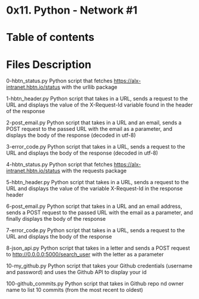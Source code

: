 # 0x11. Python - Network #1

# Table of contents

# Files	Description

0-hbtn_status.py	Python script that fetches https://alx-intranet.hbtn.io/status with the urllib package

1-hbtn_header.py	Python script that takes in a URL, sends a request to the URL and displays the value of the X-Request-Id variable found in the header of the response

2-post_email.py	Python script that takes in a URL and an email, sends a POST request to the passed URL with the email as a parameter, and displays the body of the response (decoded in utf-8)

3-error_code.py	Python script that takes in a URL, sends a request to the URL and displays the body of the response (decoded in utf-8)

4-hbtn_status.py	Python script that fetches https://alx-intranet.hbtn.io/status with the requests package

5-hbtn_header.py	Python script that takes in a URL, sends a request to the URL and displays the value of the variable X-Request-Id in the response header

6-post_email.py	Python script that takes in a URL and an email address, sends a POST request to the passed URL with the email as a parameter, and finally displays the body of the response

7-error_code.py	Python script that takes in a URL, sends a request to the URL and displays the body of the response

8-json_api.py	Python script that takes in a letter and sends a POST request to http://0.0.0.0:5000/search_user with the letter as a parameter

10-my_github.py	Python script that takes your Github credentials (username and password) and uses the Github API to display your id

100-github_commits.py	Python script that takes in Github repo nd owner name to list 10 commits (from the most recent to oldest)
